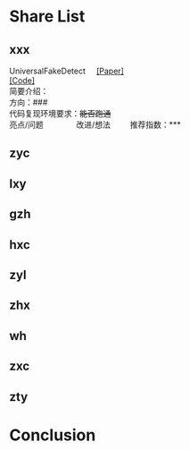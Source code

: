 # Share List
## xxx  
UniversalFakeDetect            
[[Paper]]()  
[[Code]]()  
简要介绍：  
方向：###  
代码复现环境要求：~~能否跑通~~     
亮点/问题                
改进/想法             
推荐指数：***    

## zyc   
## lxy
## gzh                  
## hxc
## zyl
## zhx
## wh          
## zxc
## zty

# Conclusion



